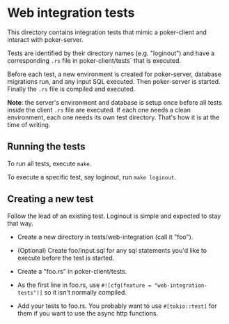 # Web integration tests

This directory contains integration tests that mimic a poker-client and
interact with poker-server.

Tests are identified by their directory names (e.g. "loginout") and have a
corresponding `.rs` file in poker-client/tests` that is executed.

Before each test, a new environment is created for poker-server, database
migrations run, and any input SQL executed. Then poker-server is started.
Finally the `.rs` file is compiled and executed.

**Note**: the server's environment and database is setup once before all tests
inside the client `.rs` file are executed. If each one needs a clean
environment, each one needs its own test directory. That's how it is at the
time of writing.

## Running the tests

To run all tests, execute `make`.

To execute a specific test, say loginout, run `make loginout`.

## Creating a new test

Follow the lead of an existing test. Loginout is simple and expected to stay
that way.

- Create a new directory in tests/web-integration (call it "foo").

- (Optional) Create foo/input.sql for any sql statements you'd like to execute
  before the test is started.

- Create a "foo.rs" in poker-client/tests.

- As the first line in foo.rs, use `#![cfg(feature = "web-integration-tests")]`
  so it isn't normally compiled.

- Add your tests to foo.rs. You probably want to use `#[tokio::test]` for them
  if you want to use the async http functions.
